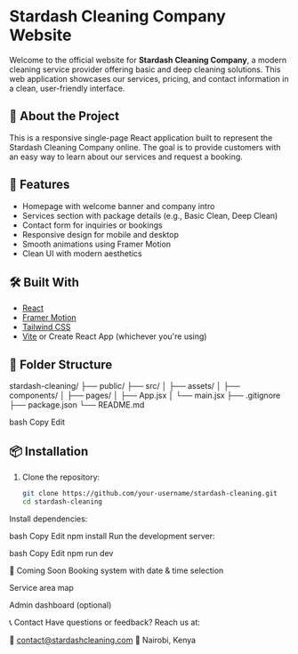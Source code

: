 
# Stardash Cleaning Company Website

Welcome to the official website for **Stardash Cleaning Company**, a modern cleaning service provider offering basic and deep cleaning solutions. This web application showcases our services, pricing, and contact information in a clean, user-friendly interface.

## 🧼 About the Project

This is a responsive single-page React application built to represent the Stardash Cleaning Company online. The goal is to provide customers with an easy way to learn about our services and request a booking.

## 🚀 Features

- Homepage with welcome banner and company intro
- Services section with package details (e.g., Basic Clean, Deep Clean)
- Contact form for inquiries or bookings
- Responsive design for mobile and desktop
- Smooth animations using Framer Motion
- Clean UI with modern aesthetics

## 🛠️ Built With

- [React](https://reactjs.org/)
- [Framer Motion](https://www.framer.com/motion/)
- [Tailwind CSS](https://tailwindcss.com/)
- [Vite](https://vitejs.dev/) or Create React App (whichever you're using)

## 📁 Folder Structure

stardash-cleaning/
├── public/
├── src/
│ ├── assets/
│ ├── components/
│ ├── pages/
│ ├── App.jsx
│ └── main.jsx
├── .gitignore
├── package.json
└── README.md

bash
Copy
Edit

## 📦 Installation

1. Clone the repository:

   ```bash
   git clone https://github.com/your-username/stardash-cleaning.git
   cd stardash-cleaning
Install dependencies:

bash
Copy
Edit
npm install
Run the development server:

bash
Copy
Edit
npm run dev

🧪 Coming Soon
Booking system with date & time selection

Service area map

Admin dashboard (optional)

📞 Contact
Have questions or feedback? Reach us at:

📧 contact@stardashcleaning.com
📍 Nairobi, Kenya

